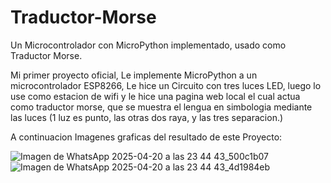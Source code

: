 # Traductor-Morse
Un Microcontrolador con MicroPython implementado, usado como Traductor Morse.

Mi primer proyecto oficial, Le implemente MicroPython a un microcontrolador ESP8266, Le hice un Circuito con tres luces LED, luego lo use como estacion de wifi y le hice una pagina web local el cual actua como traductor morse, que se muestra el lengua en simbologia mediante las luces (1 luz es punto, las otras dos raya, y las tres separacion.)

A continuacion Imagenes graficas del resultado de este Proyecto:

![Imagen de WhatsApp 2025-04-20 a las 23 44 43_500c1b07](https://github.com/user-attachments/assets/a5376881-5b33-4a3f-9725-1c979454ccbc) ![Imagen de WhatsApp 2025-04-20 a las 23 44 43_4d1984eb](https://github.com/user-attachments/assets/9bc52545-f8d9-4608-9453-84f66fc28f7d)
